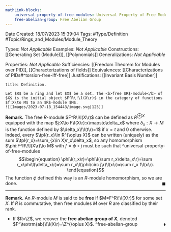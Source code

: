 ```yaml
---
mathLink-blocks:
    universal-property-of-free-modules: Universal Property of Free Modules
    free-abelian-group: Free Abelian Group
---
```


<div class="topSpace"></div>

Date Created: 18/07/2023 15:39:04
Tags: #Type/Definition #Topic/Rings_and_Modules/Module_Theory

Types: <i>Not Applicable</i>
Examples: <i>Not Applicable</i>
Constructions: [[Generating Set (Module)]], [[Polynomials]]
Generalizations: <i>Not Applicable</i>

Properties: <i>Not Applicable</i>
Sufficiencies: [[Freedom Theorem for Modules over PID]], [[Characterizations of fields]]
Equivalences: [[Characterizations of PIDs#^torsion-free-iff-free]]
Justifications: [[Invariant Basis Number]]

``` ad-Definition
title: Definition.

Let $R$ be a ring and let $X$ be a set. The <b>free $R$-module</b> of $X$ is the initial object $F^R\!\l(X\r)$ in the category of functions $f:X\to M$ to an $R$-module $M$.
![[Images/2023-07-18_154443/image.svg|125]]

```

<b>Remark.</b> The free $R$-module $F^R\!\l(X\r)$ can be defined as $R^{\oplus X}$ equipped with the map $j:X\to F\l(X\r):x\mapsto\delta_x$ where $\delta_x:X\to M$ is the function defined by $\delta_x\!\l(t\r)=1$ if $x=t$ and $0$ otherwise. Indeed, every $\tpl{r_x}\in R^{\oplus X}$ can be written (uniquely) as the sum $\tpl{r_x}=\sum_{x\in X}r_x\delta_x$, so any homomorphism $\phi:F^R\!\l(X\r)\to M$ with $f=\phi\circ j$ must be such that
^universal-property-of-free-modules
$$\begin{equation}
    \phi\l(r_x\r)=\phi\l(\sum r_x\delta_x\r)=\sum r_x\phi\l(\delta_x\r)=\sum r_x\l(\phi\circ j\r)\l(x\r)=\sum r_x f\l(x\r).
\end{equation}$$
The function $\phi$ defined this way is an $R$-module homomorphism, so we are done.<span style="float:right;">$\blacksquare$</span>

---

<b>Remark.</b> An $R$-module $M$ is said to be <b>free</b> if $M=F^R\!\l(X\r)$ for some set $X$. If $R$ is commutative, then free modules $M$ over $R$ are classified by their rank.
* If $R=\Z$, we recover the <b>free abelian group of $X$</b>, denoted $F^\textrm{ab}\!\l(X\r)=\Z^{\oplus X}$.<span style="float:right;">$\blacklozenge$</span>
^free-abelian-group

